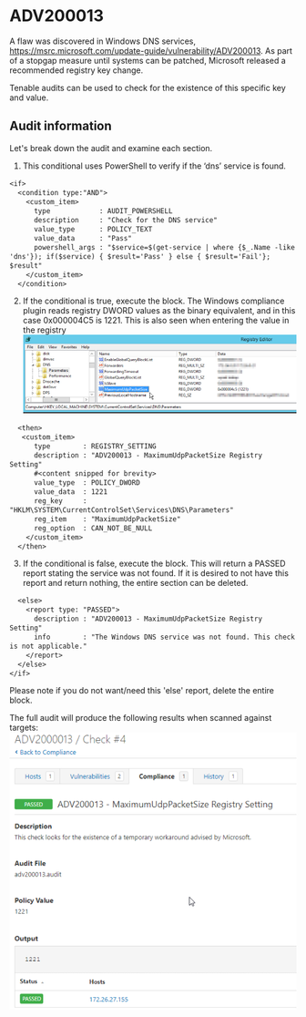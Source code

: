 # ADV200013
A flaw was discovered in Windows DNS services, https://msrc.microsoft.com/update-guide/vulnerability/ADV200013. As part of a stopgap measure until systems can be patched, Microsoft released a recommended registry key change.

Tenable audits can be used to check for the existence of this specific key and value.

## Audit information

Let's break down the audit and examine each section.

1. This conditional uses PowerShell to verify if the ‘dns’ service is found.
```
<if>
  <condition type:"AND">
    <custom_item>
      type            : AUDIT_POWERSHELL
      description     : "Check for the DNS service"
      value_type      : POLICY_TEXT
      value_data      : "Pass"
      powershell_args : "$service=$(get-service | where {$_.Name -like 'dns'}); if($service) { $result='Pass' } else { $result='Fail'}; $result"
    </custom_item>
  </condition>
```
2. If the conditional is true, execute the <then></then> block. The Windows compliance plugin reads registry DWORD values as the binary equivalent, and in this case 0x000004C5 is 1221. This is also seen when entering the value in the registry
![Registry](images/registry.png)
```
  <then>
   <custom_item>
      type        : REGISTRY_SETTING
      description : "ADV200013 - MaximumUdpPacketSize Registry Setting"
      #<content snipped for brevity>
      value_type  : POLICY_DWORD
      value_data  : 1221
      reg_key     : "HKLM\SYSTEM\CurrentControlSet\Services\DNS\Parameters"
      reg_item    : "MaximumUdpPacketSize"
      reg_option  : CAN_NOT_BE_NULL
    </custom_item>
  </then>
```
3. If the conditional is false, execute the <else></else> block. This will return a PASSED report stating the service was not found. If it is desired to not have this report and return nothing, the entire <else></else> section can be deleted.
```
  <else>
    <report type: "PASSED">
      description : "ADV200013 - MaximumUdpPacketSize Registry Setting"
      info        : "The Windows DNS service was not found. This check is not applicable."
    </report>
  </else>
</if>
```
Please note if you do not want/need this 'else' report, delete the entire <else><else> block.

The full audit will produce the following results when scanned against targets:
![Nessus 1](images/nessus1.png)
